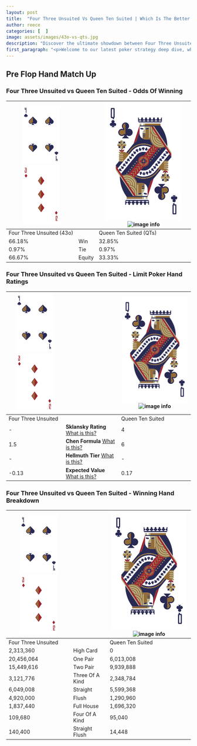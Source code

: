 ```yaml
---
layout: post
title:  "Four Three Unsuited Vs Queen Ten Suited | Which Is The Better Hand In Poker? A Complete Guide"
author: reece
categories: [  ]
image: assets/images/43o-vs-qts.jpg
description: "Discover the ultimate showdown between Four Three Unsuited and Queen Ten Suited in poker! Uncover the odds, strategies, and scenarios where one hand triumphs over the other. Get ready to up your poker game with this thrilling analysis."
first_paragraph: "<p>Welcome to our latest poker strategy deep dive, where we're pitting two distinct hands against each other in a high-stakes showdown: Four Three Unsuited vs Queen Ten Suited.</p><p>In the dynamic world of poker, every decision counts, and knowing which hand holds the upper hand is key to your success at the table.</p><p>In this article, we'll dissect these two hands, explore the scenarios where one dominates the other, and equip you with the knowledge to make strategic choices that can tip the odds in your favor.</p><p>Get ready to unravel the intriguing dynamics of these poker hands and elevate your game to new heights.</p>"
---
```




[comment]: # (sp0)

## Pre Flop Hand Match Up

<div class="table hand-ratings" markdown="1"> 



### Four Three Unsuited vs Queen Ten Suited - Odds Of Winning


    
| ![image info](assets/images/hand1/4.png) ![image info](assets/images/hand1/3o.png) |  | ![image info](assets/images/hand2/Q.png) ![image info](assets/images/hand2/Ts.png) |
| -------- | -------- | -------- |
| Four Three Unsuited (43o) |  | Queen Ten Suited (QTs) |
| 66.18% | Win | 32.85% |
| 0.97% | Tie | 0.97% |
| 66.67% | Equity | 33.33% |




[comment]: # (sp1)



### Four Three Unsuited vs Queen Ten Suited - Limit Poker Hand Ratings


    
| ![image info](assets/images/hand1/4.png) ![image info](assets/images/hand1/3o.png) |  | ![image info](assets/images/hand2/Q.png) ![image info](assets/images/hand2/Ts.png) |
| -------- | -------- | -------- |
| Four Three Unsuited |  | Queen Ten Suited |
| - | **Sklansky Rating** [What is this?](/sklansky-rating-explained) | 4 |
| 1.5 | **Chen Formula** [What is this?](/chen-formula-explained) | 6 |
| - | **Hellmuth Tier** [What is this?](/Hellmuth-tier-explained) | - |
| -0.13 | **Expected Value** [What is this?](/expected-value-explained) | 0.17 |




[comment]: # (sp2)



### Four Three Unsuited vs Queen Ten Suited - Winning Hand Breakdown


    
| ![image info](assets/images/hand1/4.png) ![image info](assets/images/hand1/3o.png) |  | ![image info](assets/images/hand2/Q.png) ![image info](assets/images/hand2/Ts.png) |
| -------- | -------- | -------- |
| Four Three Unsuited |  | Queen Ten Suited |
| 2,313,360 | High Card | 0 |
| 20,456,064 | One Pair | 6,013,008 |
| 15,449,616 | Two Pair | 9,939,888 |
| 3,121,776 | Three Of A Kind | 2,348,784 |
| 6,049,008 | Straight | 5,599,368 |
| 4,920,000 | Flush | 1,290,960 |
| 1,837,440 | Full House | 1,696,320 |
| 109,680 | Four Of A Kind | 95,040 |
| 140,400 | Straight Flush | 14,448 |




[comment]: # (sp3)



</div>

[comment]: # (sp4)



[comment]: # (sp5)

